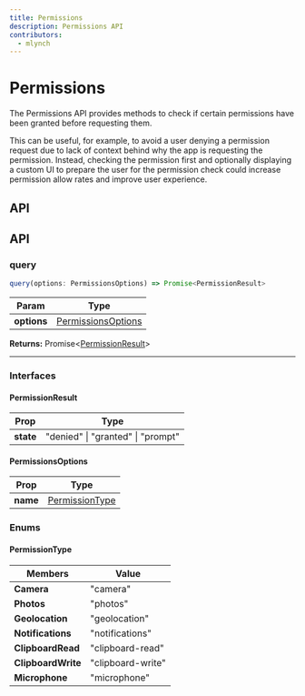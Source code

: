 ```yaml
---
title: Permissions
description: Permissions API
contributors:
  - mlynch
---
```


<plugin-platforms platforms="pwa,ios,android"></plugin-platforms>

# Permissions

The Permissions API provides methods to check if certain permissions have been granted before requesting them.

This can be useful, for example, to avoid a user denying a permission request due to lack of context behind why the app is requesting the permission. Instead, checking the permission
first and optionally displaying a custom UI to prepare the user for the permission check could increase permission allow rates and improve user experience.

## API

<!--DOCGEN_API_START-->
<!--Update the source file JSDoc comments and rerun docgen to update the docs below-->
## API

### query

```typescript
query(options: PermissionsOptions) => Promise<PermissionResult>
```

| Param       | Type                                      |
| ----------- | ----------------------------------------- |
| **options** | [PermissionsOptions](#permissionsoptions) |

**Returns:** Promise&lt;[PermissionResult](#permissionresult)&gt;

--------------------


### Interfaces


#### PermissionResult

| Prop      | Type                              |
| --------- | --------------------------------- |
| **state** | "denied" \| "granted" \| "prompt" |


#### PermissionsOptions

| Prop     | Type                              |
| -------- | --------------------------------- |
| **name** | [PermissionType](#permissiontype) |


### Enums


#### PermissionType

| Members            | Value             |
| ------------------ | ----------------- |
| **Camera**         | "camera"          |
| **Photos**         | "photos"          |
| **Geolocation**    | "geolocation"     |
| **Notifications**  | "notifications"   |
| **ClipboardRead**  | "clipboard-read"  |
| **ClipboardWrite** | "clipboard-write" |
| **Microphone**     | "microphone"      |


<!--DOCGEN_API_END-->
